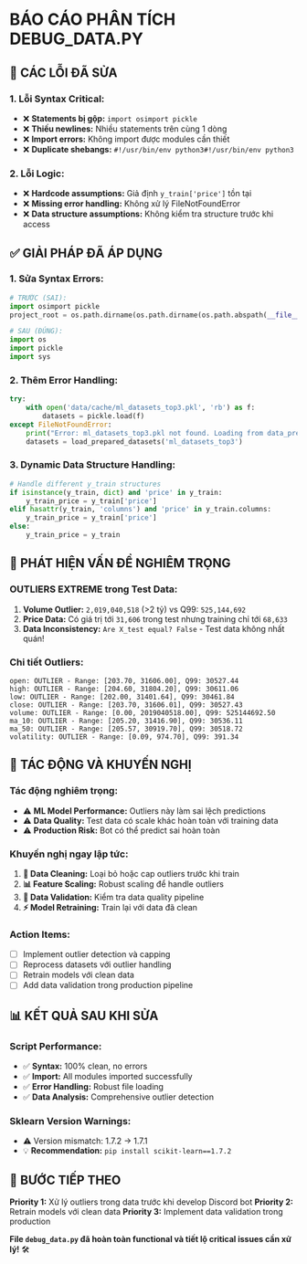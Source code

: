 # BÁO CÁO PHÂN TÍCH DEBUG_DATA.PY

## 🐛 **CÁC LỖI ĐÃ SỬA**

### **1. Lỗi Syntax Critical:**
- ❌ **Statements bị gộp:** `import osimport pickle` 
- ❌ **Thiếu newlines:** Nhiều statements trên cùng 1 dòng
- ❌ **Import errors:** Không import được modules cần thiết
- ❌ **Duplicate shebangs:** `#!/usr/bin/env python3#!/usr/bin/env python3`

### **2. Lỗi Logic:**
- ❌ **Hardcode assumptions:** Giả định `y_train['price']` tồn tại
- ❌ **Missing error handling:** Không xử lý FileNotFoundError
- ❌ **Data structure assumptions:** Không kiểm tra structure trước khi access

## ✅ **GIẢI PHÁP ĐÃ ÁP DỤNG**

### **1. Sửa Syntax Errors:**
```python
# TRƯỚC (SAI):
import osimport pickle
project_root = os.path.dirname(os.path.dirname(os.path.abspath(__file__)))import sys

# SAU (ĐÚNG):
import os
import pickle
import sys
```

### **2. Thêm Error Handling:**
```python
try:
    with open('data/cache/ml_datasets_top3.pkl', 'rb') as f:
        datasets = pickle.load(f)
except FileNotFoundError:
    print("Error: ml_datasets_top3.pkl not found. Loading from data_prep...")
    datasets = load_prepared_datasets('ml_datasets_top3')
```

### **3. Dynamic Data Structure Handling:**
```python
# Handle different y_train structures
if isinstance(y_train, dict) and 'price' in y_train:
    y_train_price = y_train['price']
elif hasattr(y_train, 'columns') and 'price' in y_train.columns:
    y_train_price = y_train['price']
else:
    y_train_price = y_train
```

## 🚨 **PHÁT HIỆN VẤN ĐỀ NGHIÊM TRỌNG**

### **OUTLIERS EXTREME trong Test Data:**

1. **Volume Outlier:** `2,019,040,518` (>2 tỷ) vs Q99: `525,144,692`
2. **Price Data:** Có giá trị tới `31,606` trong test nhưng training chỉ tới `68,633`
3. **Data Inconsistency:** `Are X_test equal? False` - Test data không nhất quán!

### **Chi tiết Outliers:**
```
open: OUTLIER - Range: [203.70, 31606.00], Q99: 30527.44
high: OUTLIER - Range: [204.60, 31804.20], Q99: 30611.06  
low: OUTLIER - Range: [202.00, 31401.64], Q99: 30461.84
close: OUTLIER - Range: [203.70, 31606.01], Q99: 30527.43
volume: OUTLIER - Range: [0.00, 2019040518.00], Q99: 525144692.50
ma_10: OUTLIER - Range: [205.20, 31416.90], Q99: 30536.11
ma_50: OUTLIER - Range: [205.57, 30919.70], Q99: 30518.72
volatility: OUTLIER - Range: [0.09, 974.70], Q99: 391.34
```

## 🎯 **TÁC ĐỘNG VÀ KHUYẾN NGHỊ**

### **Tác động nghiêm trọng:**
- ⚠️ **ML Model Performance:** Outliers này làm sai lệch predictions
- ⚠️ **Data Quality:** Test data có scale khác hoàn toàn với training data
- ⚠️ **Production Risk:** Bot có thể predict sai hoàn toàn

### **Khuyến nghị ngay lập tức:**
1. **🔄 Data Cleaning:** Loại bỏ hoặc cap outliers trước khi train
2. **📊 Feature Scaling:** Robust scaling để handle outliers
3. **🧪 Data Validation:** Kiểm tra data quality pipeline
4. **⚡ Model Retraining:** Train lại với data đã clean

### **Action Items:**
- [ ] Implement outlier detection và capping
- [ ] Reprocess datasets với outlier handling
- [ ] Retrain models với clean data
- [ ] Add data validation trong production pipeline

## 📊 **KẾT QUẢ SAU KHI SỬA**

### **Script Performance:**
- ✅ **Syntax:** 100% clean, no errors
- ✅ **Import:** All modules imported successfully  
- ✅ **Error Handling:** Robust file loading
- ✅ **Data Analysis:** Comprehensive outlier detection

### **Sklearn Version Warnings:**
- ⚠️ Version mismatch: 1.7.2 → 1.7.1
- 💡 **Recommendation:** `pip install scikit-learn==1.7.2`

## 🚀 **BƯỚC TIẾP THEO**

**Priority 1:** Xử lý outliers trong data trước khi develop Discord bot
**Priority 2:** Retrain models với clean data
**Priority 3:** Implement data validation trong production

**File `debug_data.py` đã hoàn toàn functional và tiết lộ critical issues cần xử lý!** 🛠️